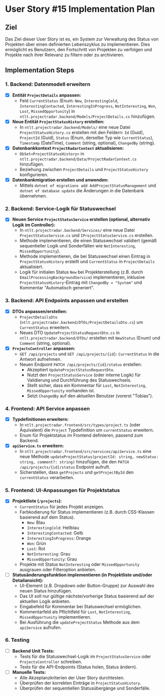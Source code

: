 # User Story #15 Implementation Plan

## Ziel
Das Ziel dieser User Story ist es, ein System zur Verwaltung des Status von Projekten über einen definierten Lebenszyklus zu implementieren. Dies ermöglicht es Benutzern, den Fortschritt von Projekten zu verfolgen und Projekte nach ihrer Relevanz zu filtern oder zu archivieren.

## Implementation Steps

### 1. Backend: Datenmodell erweitern
- [x] **Entität `ProjectDetails` anpassen:**
    - Feld `CurrentStatus` (Enum: `New`, `InterestingCold`, `InterestingContacted`, `InterestingInProgress`, `NotInteresting`, `Won`, `Lost`, `MissedOpportunity`) in `ntlt.projectradar.backend/Models/ProjectDetails.cs` hinzufügen.
- [x] **Neue Entität `ProjectStatusHistory` erstellen:**
    - In `ntlt.projectradar.backend/Models/` eine neue Datei `ProjectStatusHistory.cs` erstellen mit den Feldern: `Id` (Guid), `ProjectId` (Guid), `Status` (Enum, derselbe Typ wie `CurrentStatus`), `Timestamp` (DateTime), `Comment` (string, optional), `ChangedBy` (string).
- [x] **Datenbankkontext `ProjectRadarContext` aktualisieren:**
    - `DbSet<ProjectStatusHistory>` in `ntlt.projectradar.backend/Data/ProjectRadarContext.cs` hinzufügen.
    - Beziehung zwischen `ProjectDetails` und `ProjectStatusHistory` konfigurieren.
- [x] **Datenbankmigration erstellen und anwenden:**
    - Mittels `dotnet ef migrations add AddProjectStatusManagement` und `dotnet ef database update` die Änderungen in die Datenbank übernehmen.

### 2. Backend: Service-Logik für Statuswechsel
- [x] **Neuen Service `ProjectStatusService` erstellen (optional, alternativ Logik im Controller):**
    - In `ntlt.projectradar.backend/Services/` eine neue Datei `ProjectStatusService.cs` und `IProjectStatusService.cs` erstellen.
    - Methode implementieren, die einen Statuswechsel validiert (gemäß sequentieller Logik und Sonderfällen wie `NotInteresting`, `MissedOpportunity`).
    - Methode implementieren, die bei Statuswechsel einen Eintrag in `ProjectStatusHistory` erstellt und `CurrentStatus` in `ProjectDetails` aktualisiert.
    - Logik für initialen Status `New` bei Projekterstellung (z.B. durch `EmailProcessingBackgroundService`) implementieren, inklusive `ProjectStatusHistory`-Eintrag mit `ChangedBy = "System"` und Kommentar "Automatisch generiert".

### 3. Backend: API Endpoints anpassen und erstellen
- [x] **DTOs anpassen/erstellen:**
    - `ProjectDetailsDto` (`ntlt.projectradar.backend/DTOs/ProjectDetailsDto.cs`) um `CurrentStatus` erweitern.
    - Neues DTO `UpdateProjectStatusRequestDto.cs` in `ntlt.projectradar.backend/DTOs/` erstellen mit `NewStatus` (Enum) und `Comment` (string, optional).
- [x] **`ProjectsController` anpassen:**
    - `GET /api/projects` und `GET /api/projects/{id}`: `CurrentStatus` in die Antwort aufnehmen.
    - Neuen Endpoint `PATCH /api/projects/{id}/status` erstellen:
        - Akzeptiert `UpdateProjectStatusRequestDto`.
        - Nutzt den `ProjectStatusService` (oder interne Logik) für Validierung und Durchführung des Statuswechsels.
        - Stellt sicher, dass ein Kommentar für `Lost`, `NotInteresting`, `MissedOpportunity` vorhanden ist.
        - Setzt `ChangedBy` auf den aktuellen Benutzer (vorerst "Tobias").

### 4. Frontend: API Service anpassen
- [x] **Typdefinitionen erweitern:**
    - In `ntlt.projectradar.frontend/src/types/project.ts` (oder Äquivalent) die `Project` Typdefinition um `currentStatus` erweitern.
    - Enum für Projektstatus im Frontend definieren, passend zum Backend.
- [x] **`apiService.ts` erweitern:**
    - In `ntlt.projectradar.frontend/src/services/apiService.ts` eine neue Methode `updateProjectStatus(projectId: string, newStatus: string, comment?: string)` hinzufügen, die den `PATCH /api/projects/{id}/status` Endpoint aufruft.
    - Sicherstellen, dass `getProjects` und `getProjectById` den `currentStatus` verarbeiten.

### 5. Frontend: UI-Anpassungen für Projektstatus
- [x] **Projektliste (`/projects`):**
    - `CurrentStatus` für jedes Projekt anzeigen.
    - Farbkodierung für Status implementieren (z.B. durch CSS-Klassen basierend auf dem Status).
        - `New`: Blau
        - `InterestingCold`: Hellblau
        - `InterestingContacted`: Gelb
        - `InterestingInProgress`: Orange
        - `Won`: Grün
        - `Lost`: Rot
        - `NotInteresting`: Grau
        - `MissedOpportunity`: Grau
    - Projekte mit Status `NotInteresting` oder `MissedOpportunity` ausgrauen oder Filteroption anbieten.
- [ ] **Statusänderungsfunktion implementieren (in Projektliste und/oder Detailansicht):**
    - UI-Element (z.B. Dropdown oder Button-Gruppe) zur Auswahl des neuen Status hinzufügen.
    - Das UI soll nur gültige nächste/vorherige Status basierend auf der aktuellen Logik anbieten.
    - Eingabefeld für Kommentar bei Statuswechsel ermöglichen.
    - Kommentarfeld als Pflichtfeld für `Lost`, `NotInteresting`, `MissedOpportunity` implementieren.
    - Bei Ausführung die `updateProjectStatus` Methode aus dem `apiService` aufrufen.

### 6. Testing
- [ ] **Backend Unit Tests:**
    - Tests für die Statuswechsel-Logik im `ProjectStatusService` oder `ProjectsController` schreiben.
    - Tests für die API-Endpoints (Status holen, Status ändern).
- [ ] **Manuelle Tests:**
    - Alle Akzeptanzkriterien der User Story durchtesten.
    - Überprüfen der korrekten Einträge in `ProjectStatusHistory`.
    - Überprüfen der sequentiellen Statusübergänge und Sonderfälle.
